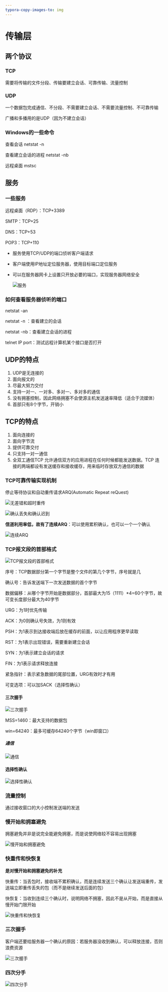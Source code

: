 ```yaml
---
typora-copy-images-to: img
---
```


# 传输层

## 两个协议

### TCP

需要将传输的文件分段、传输要建立会话、可靠传输、流量控制

### UDP

一个数据包完成通信、不分段、不需要建立会话、不需要流量控制、不可靠传输

广播和多播用的是UDP（因为不建立会话）

### Windows的一些命令

查看会话 netstat -n

查看建立会话的进程 netstat -nb

远程桌面 mstsc

## 服务

### 一些服务

远程桌面（RDP）：TCP+3389

SMTP：TCP+25

DNS：TCP+53

POP3：TCP+110

- 服务使用TCP/UDP的端口侦听客户端请求

- 客户端使用IP地址定位服务器，使用目标端口定位服务

- 可以在服务器网卡上设置只开放必要的端口，实现服务器网络安全

  ![服务](img/20190312.jpg)

### 如何查看服务器侦听的端口

  netstat -an 

  netstat -n ：查看建立的会话

  netstat -nb：查看建立会话的进程

  telnet IP port：测试远程计算机某个接口是否打开

## UDP的特点

1. UDP是无连接的
2. 面向报文的
3. 尽最大努力交付
4. 支持一对一、一对多、多对一、多对多的通信
5. 没有拥塞控制，因此网络拥塞不会使源主机发送速率降低（适合于流媒体）
6. 首部只有8个字节，开销小

## TCP的特点

1. 面向连接的
2. 面向字节流
3. 提供可靠交付
4. 只支持一对一通信
5. 全双工通信TCP 允许通信双方的应用进程在任何时候都能发送数据。TCP 连接的两端都设有发送缓存和接收缓存，用来临时存放双方通信的数据

### TCP可靠传输实现机制

停止等待协议和自动重传请求ARQ(Automatic Repeat reQuest)

![无差错和超时重传](img/201903131822.JPG)

![确认丢失和确认迟到](img/201903131824.JPG)

**信道利用率低，故有了连续ARQ**：可以使用累积确认，也可以一个一个确认

![连续ARQ](img/201903131833.JPG)

### TCP报文段的首部格式

![TCP报文段的首部格式](img/201903131842.JPG)

序号：TCP数据部分第一个字节是整个文件的第几个字节，序号就是几

确认号：告诉发送端下一次发送数据的首个字节

数据偏移：从哪个字节开始是数据部分，首部最大为15（1111）*4=60个字节，故可变长度部分最大为40字节

URG：为1时优先传输

ACK：为0则确认号失效，为1则有效

PSH：为1表示到达接收端后放在缓存的前面，以让应用程序更早读取

RST：为1表示出现错误，需要重新建立会话

SYN：为1表示建立会话的请求

FIN：为1表示请求释放连接

紧急指针：表示紧急数据的尾部位置，URG有效时才有用

可变选项：可以加SACK（选择性确认）

#### 三次握手

![三次握手](img/201903131858.JPG)

MSS=1460：最大支持的数据包

win=64240：最多可缓存64240个字节（win即窗口）

##### 通信

![通信](img/201903131910.JPG)

#### 选择性确认

![选择性确认](img/201903131948.JPG)

### 流量控制

通过接收窗口的大小控制发送端的发送

### 慢开始和拥塞避免

拥塞避免并非是说完全能避免拥塞，而是说使网络较不容易出现拥塞

![慢开始和拥塞避免](img/201903132022.JPG)

### 快重传和快恢复

**是对慢开始和拥塞避免的补充**

快重传：当丢包时，接收端不累积确认，而是连续发送三个确认让发送端重传，发送端立即重传丢失的包（而不是继续发送后面的包）

快恢复：当收到连续三个确认时，说明网络不拥塞，因此不是从开始，而是直接从慢开始门限开始

![快重传和快恢复](img/201903132037.JPG)

### 三次握手

客户端还要给服务器一个确认的原因：若服务器没收到确认，可以释放连接，否则浪费资源

![三次握手](img/201903132045.JPG)

### 四次分手

![四次分手](img/201903132052.JPG)